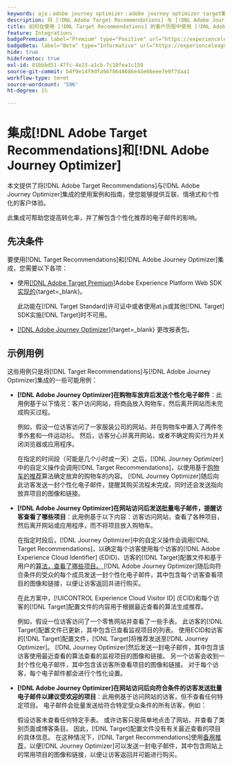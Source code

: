 ```yaml
---
keywords: ajo；adobe journey optimizer；adobe journey optimizer target集成；推荐；target推荐；集成
description: 将 [!DNL Adobe Target Recommendations] 与 [!DNL Adobe Journey Optimizer]集成。
title: 如何在使用 [!DNL Target Recommendations] 的客户历程中使用 [!DNL Adobe Journey Optimizer]？
feature: Integrations
badgePremium: label="Premium" type="Positive" url="https://experienceleague.adobe.com/docs/target/using/introduction/intro.html?lang=en#premium newtab=true" tooltip="查看Target Premium中包含的内容。"
badgeBeta: label="Beta" type="Informative" url="https://experienceleague.adobe.com/docs/target/using/introduction/intro.html#beta newtab=true" tooltip=" [!DNL Adobe Target] 中有哪些 Beta 功能。"
hide: true
hidefromtoc: true
exl-id: 81bbbd51-47fc-4e23-a1cb-7c18fea1c159
source-git-commit: b4f9e14f9dfa94f8648686e43e66eee7e0f7daa1
workflow-type: tm+mt
source-wordcount: '596'
ht-degree: 1%

---
```


# 集成[!DNL Adobe Target Recommendations]和[!DNL Adobe Journey Optimizer]

本文提供了将[!DNL Adobe Target Recommendations]与[!DNL Adobe Journey Optimizer]集成的使用案例和指南，使您能够提供互联、情境式和个性化的客户体验。

此集成可帮助您提高转化率，并了解包含个性化推荐的电子邮件的影响。

## 先决条件

要使用[!DNL Target Recommendations]和[!DNL Adobe Journey Optimizer]集成，您需要以下各项：

* 使用[[!DNL Adobe Target Premium]](/help/main/c-intro/intro.md#premium)Adobe Experience Platform Web SDK[实现的](https://experienceleague.adobe.com/en/docs/target-dev/developer/client-side/aep-web-sdk){target=_blank}。

  此功能在[!DNL Target Standard]许可证中或者使用at.js或其他[!DNL Target] SDK实施[!DNL Target]时不可用。

* [[!DNL Adobe Journey Optimizer]](https://experienceleague.adobe.com/en/docs/journey-optimizer/using/ajo-home){target=_blank} 更改报表包。

## 示例用例

这些用例只是将[!DNL Target Recommendations]与[!DNL Adobe Journey Optimizer]集成的一些可能用例：

* **[!DNL Adobe Journey Optimizer]在购物车放弃后发送个性化电子邮件**：此用例基于以下情况：客户访问网站，将商品放入购物车，然后离开网站而未完成购买过程。

  例如，假设一位访客访问了一家服装公司的网站，并在购物车中置入了两件冬季外套和一件运动衫。 然后，访客分心并离开网站，或者不确定购买行为并关闭浏览器或应用程序。

  在指定的时间段（可能是几个小时或一天）之后，[!DNL Journey Optimizer]中的自定义操作会调用[!DNL Target Recommendations]，以使用基于[购物车的推荐](/help/main/c-recommendations/c-algorithms/base-the-recommendation-on-a-recommendation-key.md)算法确定放弃的购物车的内容。 [!DNL Journey Optimizer]随后向此访客发送一封个性化电子邮件，提醒其购买流程未完成，同时还会发送指向放弃项目的图像和链接。

* **[!DNL Adobe Journey Optimizer]在网站访问后发送批量电子邮件，提醒访客查看了哪些项目**：此用例基于以下内容：访客访问网站，查看了各种项目，然后离开网站或应用程序，而不将项目放入购物车。

  在指定时段后，[!DNL Journey Optimizer]中的自定义操作会调用[!DNL Target Recommendations]，以确定每个访客使用每个访客的[!DNL Adobe Experience Cloud Identifier] (EDID)、访客的[!DNL Target]配置文件和基于用户的[算法，查看了哪些项目。 ](/help/main/c-recommendations/c-algorithms/base-the-recommendation-on-a-recommendation-key.md)[!DNL Adobe Journey Optimizer]随后向符合条件的受众的每个成员发送一封个性化电子邮件，其中包含每个访客查看项目的图像和链接，以便让访客返回并进行购买。

  在此方案中，[!UICONTROL Experience Cloud Visitor ID] (ECID)和每个访客的[!DNL Target]配置文件的内容用于根据最近查看的算法生成推荐。

  例如，假设一位访客访问了一个零售网站并查看了一些手表。 此访客的[!DNL Target]配置文件已更新，其中包含已查看监视项目的列表。 使用ECID和访客的[!DNL Target]配置文件，[!DNL Target]将推荐发送至[!DNL Journey Optimizer]。 [!DNL Journey Optimizer]然后发送一封电子邮件，其中包含该访客使用最近查看的算法查看的监视项目的图像和链接。 另一个访客会收到一封个性化电子邮件，其中包含该访客所查看项目的图像和链接。 对于每个访客，每个电子邮件都会进行个性化设置。

* **[!DNL Adobe Journey Optimizer]在网站访问后向符合条件的访客发送批量电子邮件以建议受欢迎的项目**：此用例基于访问网站的访客，但不查看任何特定项目。 电子邮件会批量发送给符合特定受众条件的所有访客，例如：

  假设访客未查看任何特定手表。 或许访客只是简单地点击了网站，并查看了类别页面或博客条目。 因此，[!DNL Target]配置文件没有有关最近查看的项目的具体信息。 在这种情况下，[!DNL Target Recommendations]使用[备用推荐](/help/main/c-recommendations/c-algorithms/backup-recs.md)，以便[!DNL Journey Optimizer]可以发送一封电子邮件，其中包含网站上的常用项目的图像和链接，以便让访客返回并可能进行购买。
